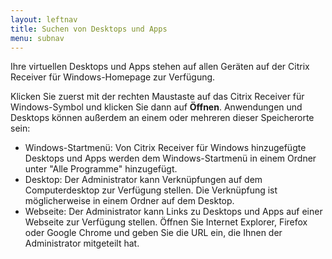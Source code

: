 ```yaml
---
layout: leftnav
title: Suchen von Desktops und Apps
menu: subnav
---
```


Ihre virtuellen Desktops und Apps stehen auf allen Geräten auf der Citrix Receiver für Windows-Homepage zur Verfügung.

Klicken Sie zuerst mit der rechten Maustaste auf das Citrix Receiver für Windows-Symbol und klicken Sie dann auf **Öffnen**. Anwendungen und Desktops können außerdem an einem oder mehreren dieser Speicherorte sein:

* Windows-Startmenü: Von Citrix Receiver für Windows hinzugefügte Desktops und Apps werden dem Windows-Startmenü in einem Ordner unter "Alle Programme" hinzugefügt.
* Desktop: Der Administrator kann Verknüpfungen auf dem Computerdesktop zur Verfügung stellen. Die Verknüpfung ist möglicherweise in einem Ordner auf dem Desktop.
* Webseite: Der Administrator kann Links zu Desktops und Apps auf einer Webseite zur Verfügung stellen. Öffnen Sie Internet Explorer, Firefox oder Google Chrome und geben Sie die URL ein, die Ihnen der Administrator mitgeteilt hat.

